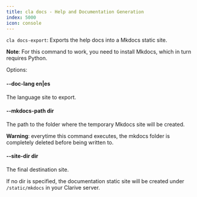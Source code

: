 ```yaml
---
title: cla docs - Help and Documentation Generation
index: 5000
icon: console
---
```


`cla docs-export`: Exports the help docs into a Mkdocs static site.

**Note**: For this command to work, you need to install Mkdocs, which in turn requires Python.

Options:

#### --doc-lang en|es

The language site to export.

#### --mkdocs-path dir

The path to the folder where the temporary Mkdocs site will be created.

**Warning**: everytime this command executes, the mkdocs folder is completely deleted before being written to.

#### --site-dir dir

The final destination site.

If no dir is specified, the documentation static site will be created under `/static/mkdocs` in your Clarive server.

